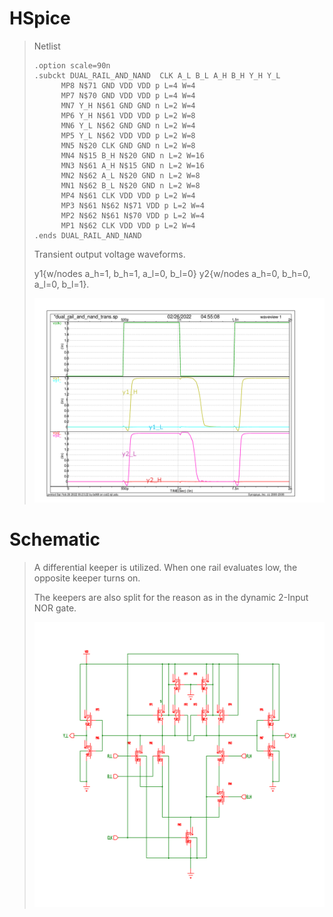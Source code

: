 # HSpice
>
> Netlist
> 
> ```
> .option scale=90n
> .subckt DUAL_RAIL_AND_NAND  CLK A_L B_L A_H B_H Y_H Y_L
>       MP8 N$71 GND VDD VDD p L=4 W=4
>       MP7 N$70 GND VDD VDD p L=4 W=4
>       MN7 Y_H N$61 GND GND n L=2 W=4
>       MP6 Y_H N$61 VDD VDD p L=2 W=8
>       MN6 Y_L N$62 GND GND n L=2 W=4
>       MP5 Y_L N$62 VDD VDD p L=2 W=8
>       MN5 N$20 CLK GND GND n L=2 W=8
>       MN4 N$15 B_H N$20 GND n L=2 W=16
>       MN3 N$61 A_H N$15 GND n L=2 W=16
>       MN2 N$62 A_L N$20 GND n L=2 W=8
>       MN1 N$62 B_L N$20 GND n L=2 W=8
>       MP4 N$61 CLK VDD VDD p L=2 W=4
>       MP3 N$61 N$62 N$71 VDD p L=2 W=4
>       MP2 N$62 N$61 N$70 VDD p L=2 W=4
>       MP1 N$62 CLK VDD VDD p L=2 W=4
> .ends DUAL_RAIL_AND_NAND
> ```
> 
> Transient output voltage waveforms. 
>
> y1{w/nodes a_h=1, b_h=1, a_l=0, b_l=0}
> y2{w/nodes a_h=0, b_h=0, a_l=0, b_l=1}.
> 
> <img src="https://github.com/marz-dax/dynamic-cmos-cla-adder/blob/b98f1184f7c8af464bbfbccba130b024da2a73d1/standard-cells/dual-rail-and-nand/hspice/dual_rail_and_nand_trans.png" width="800">
> 
# Schematic
>
> A differential keeper is utilized. When one rail evaluates low, the opposite keeper turns on.
>
> The keepers are also split for the reason as in the dynamic 2-Input NOR gate.
> 
> <img src="https://github.com/marz-dax/dynamic-cmos-cla-adder/blob/b98f1184f7c8af464bbfbccba130b024da2a73d1/standard-cells/dual-rail-and-nand/schematic/dual_rail_and_nand_sch.png" width="800">
>